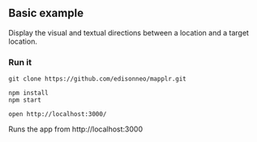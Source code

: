 Basic example
---

Display the visual and textual directions between a location and a target location.

<!-- Initialize a map with coordinates set by React, update the state of coordinates
on map movement, and display that data in an element provided by the render
function.
 -->
<!-- ![Demo gif](https://i.imgur.com/IGJuTuM.gif) -->

### Run it

    git clone https://github.com/edisonneo/mapplr.git

    npm install
    npm start

    open http://localhost:3000/

Runs the app from http://localhost:3000

